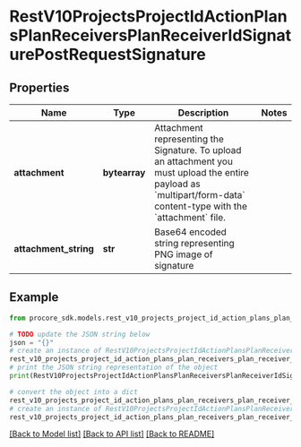 # RestV10ProjectsProjectIdActionPlansPlanReceiversPlanReceiverIdSignaturePostRequestSignature


## Properties

Name | Type | Description | Notes
------------ | ------------- | ------------- | -------------
**attachment** | **bytearray** | Attachment representing the Signature. To upload an attachment you must upload the entire payload as &#x60;multipart/form-data&#x60; content-type with the &#x60;attachment&#x60; file. | 
**attachment_string** | **str** | Base64 encoded string representing PNG image of signature | 

## Example

```python
from procore_sdk.models.rest_v10_projects_project_id_action_plans_plan_receivers_plan_receiver_id_signature_post_request_signature import RestV10ProjectsProjectIdActionPlansPlanReceiversPlanReceiverIdSignaturePostRequestSignature

# TODO update the JSON string below
json = "{}"
# create an instance of RestV10ProjectsProjectIdActionPlansPlanReceiversPlanReceiverIdSignaturePostRequestSignature from a JSON string
rest_v10_projects_project_id_action_plans_plan_receivers_plan_receiver_id_signature_post_request_signature_instance = RestV10ProjectsProjectIdActionPlansPlanReceiversPlanReceiverIdSignaturePostRequestSignature.from_json(json)
# print the JSON string representation of the object
print(RestV10ProjectsProjectIdActionPlansPlanReceiversPlanReceiverIdSignaturePostRequestSignature.to_json())

# convert the object into a dict
rest_v10_projects_project_id_action_plans_plan_receivers_plan_receiver_id_signature_post_request_signature_dict = rest_v10_projects_project_id_action_plans_plan_receivers_plan_receiver_id_signature_post_request_signature_instance.to_dict()
# create an instance of RestV10ProjectsProjectIdActionPlansPlanReceiversPlanReceiverIdSignaturePostRequestSignature from a dict
rest_v10_projects_project_id_action_plans_plan_receivers_plan_receiver_id_signature_post_request_signature_from_dict = RestV10ProjectsProjectIdActionPlansPlanReceiversPlanReceiverIdSignaturePostRequestSignature.from_dict(rest_v10_projects_project_id_action_plans_plan_receivers_plan_receiver_id_signature_post_request_signature_dict)
```
[[Back to Model list]](../README.md#documentation-for-models) [[Back to API list]](../README.md#documentation-for-api-endpoints) [[Back to README]](../README.md)


